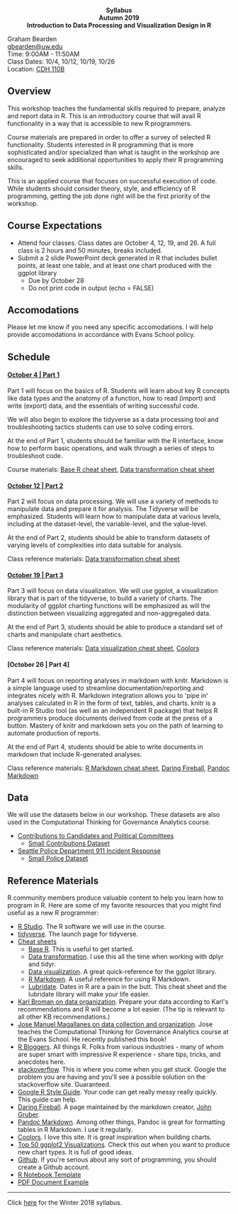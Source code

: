 
<p align="center">
  <b>Syllabus</b><br>    
  <b>Autumn 2019  </b><br>
  <b>Introduction to Data Processing and Visualization Design in R  </b><br>
</p>

Graham Bearden  
gbearden@uw.edu  
Time: 9:00AM - 11:50AM  
Class Dates: 10/4, 10/12, 10/19, 10/26  
Location: [CDH 110B](http://www.washington.edu/maps/#!/cdh)

## Overview

This workshop teaches the fundamental skills required to prepare, analyze and report data in R. This is an introductory course that will avail R functionality in a way that is accessible to new R programmers. 

Course materials are prepared in order to offer a survey of selected R functionality. Students interested in R programming that is more sophisticated and/or specialized than what is taught in the workshop are encouraged to seek additional opportunities to apply their R programming skills.

This is an applied course that focuses on successful execution of code. While students should consider theory, style, and efficiency of R programming, getting the job done right will be the first priority of the workshop.

## Course Expectations

- Attend four classes. Class dates are October 4, 12, 19, and 26. A full class is 2 hours and 50 minutes, breaks included.
- Submit a 2 slide PowerPoint deck generated in R that includes bullet points, at least one table, and at least one chart produced with the ggplot library
  - Due by October 28
  - Do not print code in output (echo = FALSE)
 
## Accomodations

Please let me know if you need any specific accomodations. I will help provide accomodations in accordance with Evans School policy.

## Schedule

#### [October 4 | Part 1](http://rpubs.com/gbearden/r_basics_aut18)

Part 1 will focus on the basics of R. Students will learn about key R concepts like data types and the anatomy of a function, how to read (import) and write (export) data, and the essentials of writing successful code.

We will also begin to explore the tidyverse as a data processing tool and troubleshooting tactics students can use to solve coding errors.

At the end of Part 1, students should be familiar with the R interface, know how to perform basic operations, and walk through a series of steps to troubleshoot code.

Course materials: [Base R cheat sheet](https://www.rstudio.com/wp-content/uploads/2016/05/base-r.pdf), [Data transformation cheat sheet](https://www.rstudio.com/wp-content/uploads/2015/02/data-wrangling-cheatsheet.pdf)

#### [October 12 | Part 2](http://rpubs.com/gbearden/intro_tidyverse_aut18)

Part 2 will focus on data processing. We will use a variety of methods to manipulate data and prepare it for analysis. The Tidyverse will be emphasized. Students will learn how to manipulate data at various levels, including at the dataset-level, the variable-level, and the value-level.

At the end of Part 2, students should be able to transform datasets of varying levels of complexities into data suitable for analysis.

Class reference materials: [Data transformation cheat sheet](https://www.rstudio.com/wp-content/uploads/2015/02/data-wrangling-cheatsheet.pdf)

#### [October 19 | Part 3](http://rpubs.com/gbearden/ggplot_aut18) 

Part 3 will focus on data visualization. We will use ggplot, a visualization library that is part of the tidyverse, to build a variety of charts. The modularity of ggplot charting functions will be emphasized as will the distinction between visualizing aggregated and non-aggregated data.

At the end of Part 3, students should be able to produce a standard set of charts and manipulate chart aesthetics.

Class reference materials: [Data visualization cheat sheet](https://www.rstudio.com/wp-content/uploads/2016/11/ggplot2-cheatsheet-2.1.pdf), [Coolors](https://coolors.co/)


#### [October 26 | Part 4]

Part 4 will focus on reporting analyses in markdown with knitr. Markdown is a simple language used to streamline documentation/reporting and integrates nicely with R. Markdown integration allows you to 'pipe in' analyses calculated in R in the form of text, tables, and charts. knitr is a built-in R Studio tool (as well as an independent R package) that helps R programmers produce documents derived from code at the press of a button. Mastery of knitr and markdown sets you on the path of learning to automate production of reports.

At the end of Part 4, students should be able to write documents in markdown that include R-generated analyses.

Class reference materials: [R Markdown cheat sheet](https://www.rstudio.com/wp-content/uploads/2016/03/rmarkdown-cheatsheet-2.0.pdf), [Daring Fireball](https://daringfireball.net/projects/markdown/), [Pandoc Markdown](http://rmarkdown.rstudio.com/authoring_pandoc_markdown.html)

## Data

We will use the datasets below in our workshop. These datasets are also used in the Computational Thinking for Governance Analytics course.

* [Contributions to Candidates and Political Committees](https://data.wa.gov/Politics/Contributions-to-Candidates-and-Political-Committe/kv7h-kjye)
  * [Small Contributions Dataset](https://raw.githubusercontent.com/gbearden/r_course_evans_school/master/data/small_donations_data.csv)
* [Seattle Police Department 911 Incident Response](https://data.seattle.gov/Public-Safety/Crime-Data/4fs7-3vj5)
  * [Small Police Dataset](https://raw.githubusercontent.com/gbearden/r_course_evans_school/master/data/small_police_data.csv)

## Reference Materials

R community members produce valuable content to help you learn how to program in R. Here are some of my favorite resources that you might find useful as a new R programmer:

* [R Studio](https://www.rstudio.com/). The R software we will use in the course.
* [tidyverse](http://tidyverse.org/). The launch page for tidyverse.
* [Cheat sheets](https://www.rstudio.com/resources/cheatsheets/)
    + [Base R](https://www.rstudio.com/wp-content/uploads/2016/05/base-r.pdf). This is useful to get started.
    + [Data transformation](https://www.rstudio.com/wp-content/uploads/2015/02/data-wrangling-cheatsheet.pdf). I use this all the time when working with dplyr and tidyr.
    + [Data visualization](https://www.rstudio.com/wp-content/uploads/2016/11/ggplot2-cheatsheet-2.1.pdf). A great quick-reference for the ggplot library.
    + [R Markdown](https://www.rstudio.com/wp-content/uploads/2016/03/rmarkdown-cheatsheet-2.0.pdf). A useful reference for using R Markdown.
    + [Lubridate](http://blog.yhat.com/static/pdf/R_date_cheat_sheet.pdf). Dates in R are a pain in the butt. This cheat sheet and the lubridate library will make your life easier.
* [Karl Broman on data organization](http://kbroman.org/dataorg/). Prepare your data according to Karl's recommendations and R will become a lot easier. (The tip is relevant to all other KB recommendations.)
* [Jose Manuel Magallanes on data collection and organization](https://www.amazon.com/Introduction-Science-Social-Policy-Research/dp/1107540259/ref=sr_1_1?ie=UTF8&qid=1504135785&sr=8-1&keywords=jose+manuel+magallanes). Jose teaches the Computational Thinking for Governance Analytics course at the Evans School. He recently published this book!
* [R Bloggers](https://www.r-bloggers.com/). All things R. Folks from various industries - many of whom are super smart with impressive R experience - share tips, tricks, and anecdotes here.
* [stackoverflow](https://stackoverflow.com/questions/tagged/r). This is where you come when you get stuck. Google the problem you are having and you'll see a possible solution on the stackoverflow site. Guaranteed.
* [Google R Style Guide](https://google.github.io/styleguide/Rguide.xml). Your code can get really messy really quickly. This guide can help.
* [Daring Fireball](https://daringfireball.net/projects/markdown/). A page maintained by the markdown creator, [John Gruber](https://en.wikipedia.org/wiki/John_Gruber).
* [Pandoc Markdown](http://rmarkdown.rstudio.com/authoring_pandoc_markdown.html). Among other things, Pandoc is great for formatting tables in R Markdown. I use it regularly. 
* [Coolors](https://coolors.co/). I love this site. It is great inspiration when building charts.
* [Top 50 ggplot2 Visualizations](http://r-statistics.co/Top50-Ggplot2-Visualizations-MasterList-R-Code.html). Check this out when you want to produce new chart types. It is full of good ideas.
* [Github](https://github.com/). If you're serious about any sort of programming, you should create a Github account.
* [R Notebook Template](https://raw.githubusercontent.com/gbearden/r_course_evans_school/master/template/rmarkdown_template.Rmd)
* [PDF Document Example](https://raw.githubusercontent.com/gbearden/r_course_evans_school/master/template/pdf_template.Rmd)


---
Click [here](https://github.com/gbearden/r_course_evans_school/blob/master/previous_courses/syllabus_w18.md) for the Winter 2018 syllabus.
